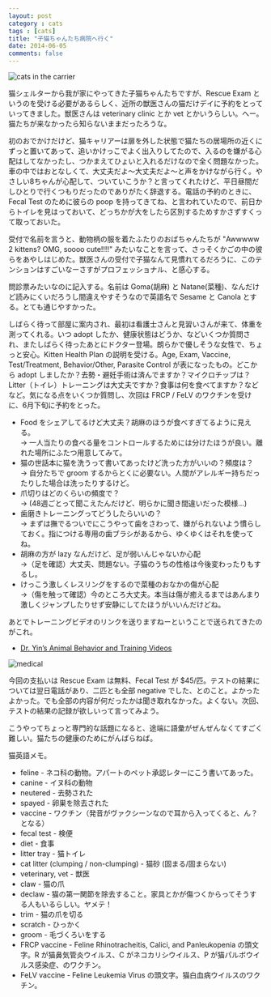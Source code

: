```yaml
---
layout: post
category : cats
tags : [cats]
title: "子猫ちゃんたち病院へ行く"
date: 2014-06-05
comments: false
---
```


![cats in the carrier](https://lh3.googleusercontent.com/-R43uIEtzwzM/U4-_ygZR-WI/AAAAAAACGJI/T1zufQT9Gyw/w620-h465-no/P1170960.JPG)

猫シェルターから我が家にやってきた子猫ちゃんたちですが、Rescue Exam というのを受ける必要があるらしく、近所の獣医さんの猫だけデイに予約をとっていってきました。獣医さんは veterinary clinic とか vet とかいうらしい。へー。猫たちが来なかったら知らないままだったろうな。

初のおでかけだけど、猫キャリアーは扉を外した状態で猫たちの居場所の近くにずっと置いてあって、追いかけっこでよく出入りしてたので、入るのを嫌がる心配はしてなかったし、つかまえてひょいと入れるだけなので全く問題なかった。車の中ではおとなしくて、大丈夫だよ～大丈夫だよ〜と声をかけながら行く。やさしい8ちゃんが心配して、ついていこうか？と言ってくれたけど、平日昼間だしひとりで行くつもりだったのでありがたく辞退する。電話の予約のときに、Fecal Test のために彼らの poop を持ってきてね、と言われていたので、前日からトイレを見はっておいて、どっちかが大をしたら区別するためすかさずすくって取っておいた。

受付で名前を言うと、動物柄の服を着たふたりのおばちゃんたちが "Awwwww 2 kittens? OMG, soooo cute!!!!" みたいなことを言って、さっそくかごの中の彼らをあやしはじめた。獣医さんの受付で子猫なんて見慣れてるだろうに、このテンションはすごいなーさすがプロフェッショナル、と感心する。

問診票みたいなのに記入する。名前は Goma(胡麻) と Natane(菜種)、なんだけど読みにくいだろうし間違えやすそうなので英語名で Sesame と Canola とする。とても通じやすかった。

しばらく待って部屋に案内され、最初は看護士さんと見習いさんが来て、体重を測ってくれる。いつ adopt したか、健康状態はどうか、などいくつか質問され、またしばらく待ったあとにドクター登場。朗らかで優しそうな女性で、ちょっと安心。Kitten Health Plan の説明を受ける。Age, Exam, Vaccine, Test/Treatment, Behavior/Other, Parasite Control が表になったもの。どこから adopt しましたか？去勢・避妊手術は済んでますか？マイクロチップは？Litter（トイレ）トレーニングは大丈夫ですか？食事は何を食べてますか？などなど。気になる点をいくつか質問し、次回は FRCP / FeLV のワクチンを受けに、6月下旬に予約をとった。

* Food をシェアしてるけど大丈夫？胡麻のほうが食べすぎてるように見える。&nbsp;  
 -> 一人当たりの食べる量をコントロールするためには分けたほうが良い。離れた場所にふたつ用意してみて。&nbsp; 
* 猫の世話本に猫を洗うって書いてあったけど洗った方がいいの？頻度は？&nbsp;  
 -> 自分たちで groom するからとくに必要ない。人間がアレルギー持ちだったりした場合は洗ったりするけど。&nbsp; 
* 爪切りはどのくらいの頻度で？&nbsp;  
 -> (48週ごとって聞こえたんだけど、明らかに聞き間違いだった模様…)&nbsp; 
* 歯磨きトレーニングってどうしたらいいの？&nbsp;  
 -> まずは撫でるついでにこうやって歯をさわって、嫌がられないよう慣らしておく。指につける専用の歯ブラシがあるから、ゆくゆくはそれを使ってね。&nbsp; 
* 胡麻の方が lazy なんだけど、足が弱いんじゃないか心配&nbsp;  
 ->（足を確認）大丈夫、問題ない。子猫のうちの性格は今後変わったりもするし。&nbsp; 
* けっこう激しくレスリングをするので菜種のおなかの傷が心配&nbsp;  
 ->（傷を触って確認）今のところ大丈夫。本当は傷が癒えるまではあんまり激しくジャンプしたりせず安静にしてたほうがいいんだけどね。&nbsp; 

あとでトレーニングビデオのリンクを送りますねーということで送られてきたのがこれ。  
* [Dr. Yin’s Animal Behavior and Training Videos](http://drsophiayin.com/videos/category/cat_videos) 

![medical](https://lh6.googleusercontent.com/-rDlCY9vTm8o/U4-_yp0I7mI/AAAAAAACGJI/fU56b9-pmWs/w620-h465-no/P1170962.JPG)

今回の支払いは Rescue Exam は無料、Fecal Test が $45/匹。テストの結果については翌日電話があり、二匹とも全部 negative でした、とのこと。よかったよかった。でも全部の内容が何だったかは聞き取れなかった。よくない。次回、テストの結果の記録が欲しいって言ってみよう。

こうやってちょっと専門的な話題になると、途端に語彙がぜんぜんなくてすごく難しい。猫たちの健康のためにがんばらねば。

猫英語メモ。
* feline - ネコ科の動物。アパートのペット承認レターにこう書いてあった。
* canine - イヌ科の動物
* neutered - 去勢された
* spayed - 卵巣を除去された
* vaccine - ワクチン（発音がヴァクシーンなので耳から入ってくると、ん？となる）
* fecal test - 検便
* diet - 食事
* litter tray - 猫トイレ
* cat litter (clumping / non-clumping) - 猫砂 (固まる/固まらない)
* veterinary, vet - 獣医
* claw - 猫の爪
* declaw - 猫の第一関節を除去すること。家具とかが傷つくからってそうする人もいるらしい。ヤメテ！
* trim - 猫の爪を切る
* scratch - ひっかく
* groom - 毛づくろいをする
* FRCP vaccine - Feline Rhinotracheitis, Calici, and Panleukopenia の頭文字。R が猫鼻気管炎ウイルス、C がネコカリシウイルス、P が猫パルボウイルス感染症、のワクチン。
* FeLV vaccine - Feline Leukemia Virus の頭文字。猫白血病ウイルスのワクチン。
